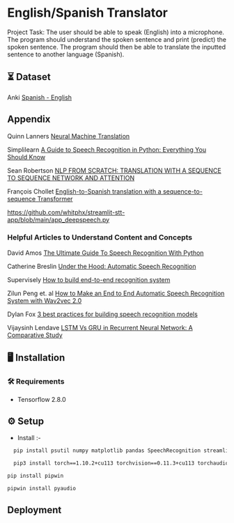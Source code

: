 
# English/Spanish Translator

Project Task:
The user should be able to speak (English) into a microphone. The program should understand the spoken sentence and print (predict) the spoken sentence. The program should then be able to translate the inputted sentence to another language (Spanish).

## ⏳ Dataset
Anki [Spanish - English](https://www.manythings.org/anki/)

## Appendix
Quinn Lanners [Neural Machine Translation](https://towardsdatascience.com/neural-machine-translation-15ecf6b0b)

Simplilearn [A Guide to Speech Recognition in Python: Everything You Should Know](https://www.simplilearn.com/tutorials/python-tutorial/speech-recognition-in-python)

Sean Robertson [NLP FROM SCRATCH: TRANSLATION WITH A SEQUENCE TO SEQUENCE NETWORK AND ATTENTION](https://pytorch.org/tutorials/intermediate/seq2seq_translation_tutorial.html)

François Chollet [English-to-Spanish translation with a sequence-to-sequence Transformer](https://keras.io/examples/nlp/neural_machine_translation_with_transformer/)

https://github.com/whitphx/streamlit-stt-app/blob/main/app_deepspeech.py

### Helpful Articles to Understand Content and Concepts
David Amos [The Ultimate Guide To Speech Recognition With Python](https://realpython.com/python-speech-recognition/)

Catherine Breslin [Under the Hood: Automatic Speech Recognition](https://www.cobaltspeech.com/coblog/2019/10/17/under-the-hood-automatic-speech-recognition)

Supervisely [How to build end-to-end recognition system](https://www.youtube.com/watch?v=uVbOckyUemo)

Zilun Peng et. al [How to Make an End to End Automatic Speech Recognition System with Wav2vec 2.0](https://medium.com/georgian-impact-blog/how-to-make-an-end-to-end-automatic-speech-recognition-system-with-wav2vec-2-0-dca6f8759920)

Dylan Fox [3 best practices for building speech recognition models](https://www.redhat.com/architect/speech-recognition-tips)

Vijaysinh Lendave [LSTM Vs GRU in Recurrent Neural Network: A Comparative Study](https://analyticsindiamag.com/lstm-vs-gru-in-recurrent-neural-network-a-comparative-study/)


## 🖥️ Installation

### 🛠️ Requirements
- Tensorflow 2.8.0
    
## ⚙️ Setup
- Install :-
```bash
  pip install psutil numpy matplotlib pandas SpeechRecognition streamlit streamlit_webrtc
```
```bash
  pip3 install torch==1.10.2+cu113 torchvision==0.11.3+cu113 torchaudio===0.10.2+cu113 -f https://download.pytorch.org/whl/cu113/torch_stable.html
```
```bash
pip install pipwin
```
```bash
pipwin install pyaudio
```
## Deployment




